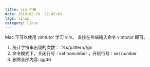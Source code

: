 ```yaml
---
title: vim 手册
date: 2019-02-16  22:43:40
tags: linux            
category: linux
---
```


Mac 下可以使用 vimtutor 学习 vim。 直接在终端输入命令 vimtutor 即可。

1. 统计字符串出现的次数： :%s/pattern//gn
2. 命令模式下，关闭行号：set nonumber ，开启行号：set number
3. 删除全部内容: ggdG